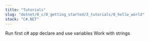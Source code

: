 ```yaml
---
title: "Tutorials"
slug: "dotnet/0_c/0_getting_started/3_tutorials/0_hello_world"
stack: "C#.NET"
---
```


Run first c# app
declare and use variables
Work with strings
